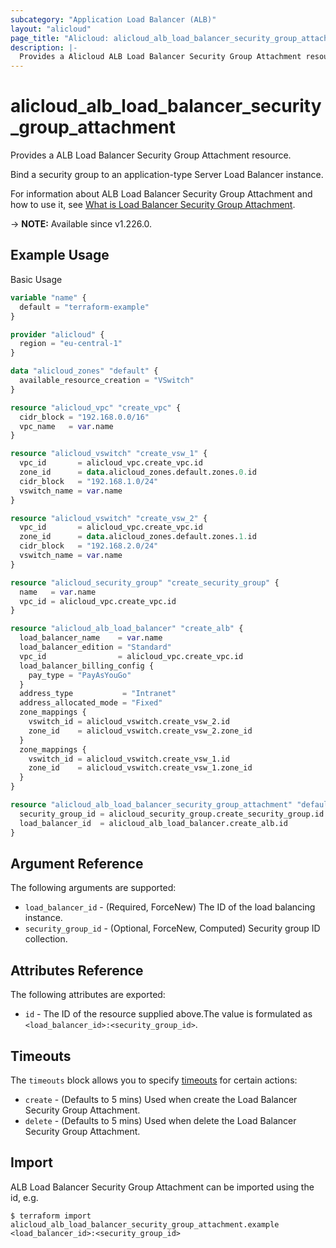 ```yaml
---
subcategory: "Application Load Balancer (ALB)"
layout: "alicloud"
page_title: "Alicloud: alicloud_alb_load_balancer_security_group_attachment"
description: |-
  Provides a Alicloud ALB Load Balancer Security Group Attachment resource.
---
```


# alicloud_alb_load_balancer_security_group_attachment

Provides a ALB Load Balancer Security Group Attachment resource.

Bind a security group to an application-type Server Load Balancer instance.

For information about ALB Load Balancer Security Group Attachment and how to use it, see [What is Load Balancer Security Group Attachment](https://www.alibabacloud.com/help/en/).

-> **NOTE:** Available since v1.226.0.

## Example Usage

Basic Usage

```terraform
variable "name" {
  default = "terraform-example"
}

provider "alicloud" {
  region = "eu-central-1"
}

data "alicloud_zones" "default" {
  available_resource_creation = "VSwitch"
}

resource "alicloud_vpc" "create_vpc" {
  cidr_block = "192.168.0.0/16"
  vpc_name   = var.name
}

resource "alicloud_vswitch" "create_vsw_1" {
  vpc_id       = alicloud_vpc.create_vpc.id
  zone_id      = data.alicloud_zones.default.zones.0.id
  cidr_block   = "192.168.1.0/24"
  vswitch_name = var.name
}

resource "alicloud_vswitch" "create_vsw_2" {
  vpc_id       = alicloud_vpc.create_vpc.id
  zone_id      = data.alicloud_zones.default.zones.1.id
  cidr_block   = "192.168.2.0/24"
  vswitch_name = var.name
}

resource "alicloud_security_group" "create_security_group" {
  name   = var.name
  vpc_id = alicloud_vpc.create_vpc.id
}

resource "alicloud_alb_load_balancer" "create_alb" {
  load_balancer_name    = var.name
  load_balancer_edition = "Standard"
  vpc_id                = alicloud_vpc.create_vpc.id
  load_balancer_billing_config {
    pay_type = "PayAsYouGo"
  }
  address_type           = "Intranet"
  address_allocated_mode = "Fixed"
  zone_mappings {
    vswitch_id = alicloud_vswitch.create_vsw_2.id
    zone_id    = alicloud_vswitch.create_vsw_2.zone_id
  }
  zone_mappings {
    vswitch_id = alicloud_vswitch.create_vsw_1.id
    zone_id    = alicloud_vswitch.create_vsw_1.zone_id
  }
}

resource "alicloud_alb_load_balancer_security_group_attachment" "default" {
  security_group_id = alicloud_security_group.create_security_group.id
  load_balancer_id  = alicloud_alb_load_balancer.create_alb.id
}
```

## Argument Reference

The following arguments are supported:
* `load_balancer_id` - (Required, ForceNew) The ID of the load balancing instance.
* `security_group_id` - (Optional, ForceNew, Computed) Security group ID collection.

## Attributes Reference

The following attributes are exported:
* `id` - The ID of the resource supplied above.The value is formulated as `<load_balancer_id>:<security_group_id>`.

## Timeouts

The `timeouts` block allows you to specify [timeouts](https://www.terraform.io/docs/configuration-0-11/resources.html#timeouts) for certain actions:
* `create` - (Defaults to 5 mins) Used when create the Load Balancer Security Group Attachment.
* `delete` - (Defaults to 5 mins) Used when delete the Load Balancer Security Group Attachment.

## Import

ALB Load Balancer Security Group Attachment can be imported using the id, e.g.

```shell
$ terraform import alicloud_alb_load_balancer_security_group_attachment.example <load_balancer_id>:<security_group_id>
```